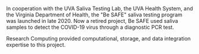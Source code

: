 In cooperation with the UVA Saliva Testing Lab, the UVA Health System, and the Virginia Department of Health, the "Be SAFE" saliva
testing program was launched in late 2020. Now a retired project, Be SAFE used saliva samples to detect the COVID-19 virus through a diagnostic PCR test.

Research Computing provided computational, storage, and data integration expertise to this project.
